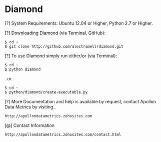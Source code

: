 # Diamond

[?] System Requirements: Ubuntu 12.04 or Higher, Python 2.7 or Higher.

[?] Downloading Diamond (via Terminal, GitHub):
    
    $ cd ~
    $ git clone http://github.com/alectramell/diamond.git

[?] To use Diamond simply run either/or (via Terminal):

    $ cd ~
    $ python diamond

..or..

    $ cd ~
    $ python/diamond/create-executable.py

[?] More Documentation and help is available by request, contact Apollon Data Metrics by visiting..

    http://apollondatametrics.zohosites.com

[@] Contact Information

    http://apollondatametrics.zohosites.com/contact.html
